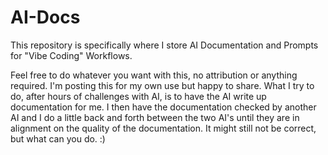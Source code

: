 # AI-Docs
This repository is specifically where I store AI Documentation and Prompts for "Vibe Coding" Workflows.

Feel free to do whatever you want with this, no attribution or anything required.  I'm posting this for my own use but happy to share.  What I try to do, after hours of challenges with AI, is to have the AI write up documentation for me.  I then have the documentation checked by another AI and I do a little back and forth between the two AI's until they are in alignment on the quality of the documentation.  It might still not be correct, but what can you do.  :)

